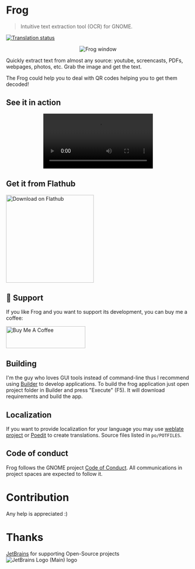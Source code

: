 # Frog

> Intuitive text extraction tool (OCR) for GNOME.

<a href="https://hosted.weblate.org/engage/frog/">
<img src="https://hosted.weblate.org/widgets/frog/-/default/svg-badge.svg" alt="Translation status" />
</a>

<div align="center">
<figure>
<img src="https://github.com/TenderOwl/Frog/assets/519146/e9199a65-bf72-4a96-a06f-0c456b406df7" alt="Frog window" />
</figure>
</div>

Quickly extract text from almost any source: youtube, screencasts, PDFs, webpages, photos, etc.
Grab the image and get the text.

The Frog could help you to deal with QR codes helping you to get them decoded!


## See it in action

<div align="center">
<video controls src="https://user-images.githubusercontent.com/519146/226143395-74676db4-90ff-49b5-98af-35a284f327bb.webm" />
</div>

## Get it from Flathub

<a href='https://flathub.org/apps/details/com.github.tenderowl.frog'><img width='240' alt='Download on Flathub' src='https://flathub.org/assets/badges/flathub-badge-en.png'/></a>

## :tada: Support
If you like Frog and you want to support its development, you can buy me a coffee:

<a href="https://www.buymeacoffee.com/tenderowl" target="_blank"><img src="https://cdn.buymeacoffee.com/buttons/v2/default-yellow.png" alt="Buy Me A Coffee" style="height: 60px !important;width: 217px !important;" ></a>

## Building

I'm the guy who loves GUI tools instead of command-line thus I recommend using [Builder](https://wiki.gnome.org/Apps/Builder) to develop applications.
To build the frog application just open project folder in Builder and press "Execute" (F5). It will download requirements and build the app.


## Localization

If you want to provide localization for your language you may use [weblate project](https://hosted.weblate.org/projects/frog/default/) or [Poedit](https://poedit.net) to create translations. Source files listed in `po/POTFILES`.

## Code of conduct

Frog follows the GNOME project [Code of Conduct](https://gitlab.gnome.org/World/amberol/-/blob/main/code-of-conduct.md). All
communications in project spaces are expected to follow it.

# Contribution

Any help is appreciated :)

# Thanks

[JetBrains](https://www.jetbrains.com/) for supporting Open-Source projects  
![JetBrains Logo (Main) logo](https://resources.jetbrains.com/storage/products/company/brand/logos/jb_beam.svg)
